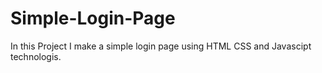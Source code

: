 # Simple-Login-Page
In this Project I make a simple login page using HTML CSS and Javascipt technologis.
